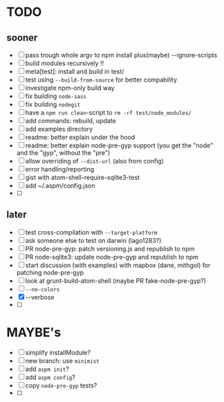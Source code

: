 # TODO

## sooner
- [ ] pass trough whole argv to npm install plus(maybe) --ignore-scripts
- [ ] build modules recursively !!
- [ ] meta[test]: install and build in test/
- [ ] test using `--build-from-source` for better compability
- [ ] investigate npm-only build way
- [ ] fix building `node-sass`
- [ ] fix building `nodegit`
- [ ] have a `npm run clean`-script to `rm -rf test/node_modules/`
- [ ] add commands: rebuild, update
- [ ] add examples directory
- [ ] readme: better explain under the hood
- [ ] readme: better explain node-pre-gyp support (you get the "node" and the "gyp", without the "pre")
- [ ] allow overriding of `--dist-url` (also from config)
- [ ] error handling/reporting
- [ ] gist with atom-shell-require-sqlite3-test
- [ ] add ~/.aspm/config.json
- [ ] 

## later
- [ ] test cross-compilation with `--target-platform`
- [ ] ask someone else to test on darwin (lago1283?)
- [ ] PR node-pre-gyp: patch versioning.js and republish to npm
- [ ] PR node-sqlite3: update node-pre-gyp and republish to npm
- [ ] start discussion (with examples) with mapbox (dane, mithgol) for patching node-pre-gyp
- [ ] look at grunt-build-atom-shell (maybe PR fake-node-pre-gyp?)
- [ ] `--no-colors`
- [x] --verbose
- [ ] 
 
# MAYBE's
- [ ] simplify installModule?
- [ ] new branch: use `minimist`
- [ ] add `aspm init`?
- [ ] add `aspm config`?
- [ ] copy `node-pre-gyp` tests?
- [ ] 
